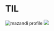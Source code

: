# TIL 
![mazandi profile](http://mazandi.herokuapp.com/api?handle={padord123}&theme=warm)
<img src="http://mazandi.herokuapp.com/api?handle={padord123}&theme=warm"/>
